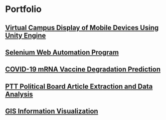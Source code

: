 # Portfolio

## [**Virtual Campus Display of Mobile Devices Using Unity Engine**](/Virtual%20Campus%20Display%20of%20Mobile%20Devices%20Using%20Unity%20Engine)

## [**Selenium Web Automation Program**](/Selenium%20Web%20Automation%20Program)

## [**COVID-19 mRNA Vaccine Degradation Prediction**](/COVID-19%20mRNA%20Vaccine%20Degradation%20Prediction)

## [**PTT Political Board Article Extraction and Data Analysis**](/PTT%20Political%20Board%20Article%20Extraction%20and%20Data%20Analysis)

## [**GIS Information Visualization**](/GIS%20Information%20Visualization)
